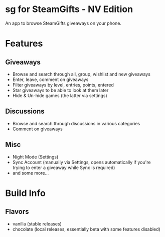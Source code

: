 # sg for SteamGifts - NV Edition

An app to browse SteamGifts giveaways on your phone.

# Features
## Giveaways
- Browse and search through all, group, wishlist and new giveaways
- Enter, leave, comment on giveaways
- Filter giveaways by level, entries, points, entered
- Star giveaways to be able to look at them later
- Hide & Un-hide games (the latter via settings)

## Discussions
- Browse and search through discussions in various categories
- Comment on giveaways

## Misc
- Night Mode (Settings)
- Sync Account (manually via Settings, opens automatically if you're trying to enter a giveaway while Sync is required)
- and some more...

# Build Info
## Flavors
- vanilla (stable releases)
- chocolate (local releases, essentially beta with some features disabled)
